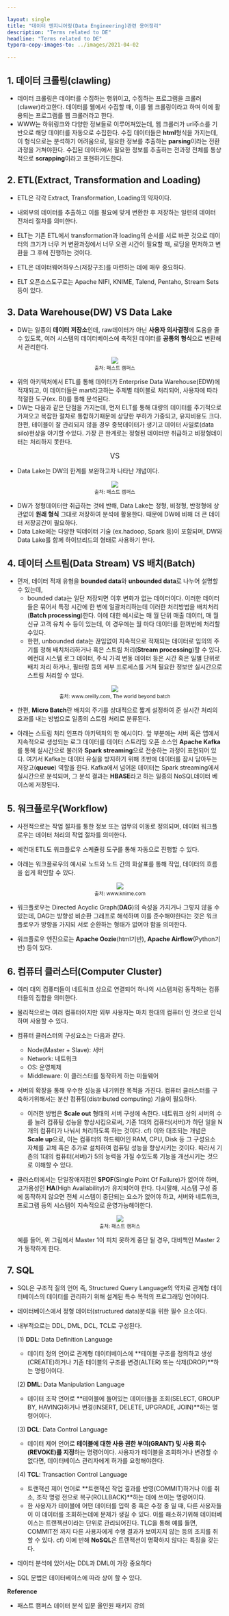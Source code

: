 ```yaml
---

layout: single
title: "데이터 엔지니어링(Data Engineering)관련 용어정리"
description: "Terms related to DE"
headline: "Terms related to DE"
typora-copy-images-to: ../images/2021-04-02

---
```




## 1. 데이터 크롤링(clawling)

- 데이터 크롤링은 데이터를 수집하는 행위이고, 수집하는 프로그램을 크롤러(clawer)라고한다. 데이터를 웹에서 수집할 때, 이를 웹 크롤링이라고 하며 이에 활용되는 프로그램를 웹 크롤러라고 한다.
- WWW는 하위링크와 다양한 정보들로 이루어져있는데, 웹 크롤러가 url주소를 기반으로 해당 데이터를 자동으로 수집한다. 수집 데이터들은 **html**형식을 가지는데, 이 형식으로는 분석하기 어려움으로, 필요한 정보를 추출하는 **parsing**이라는 전환과정을 거쳐야한다. 수집된 데이터에서 필요한 정보를 추출하는 전과정 전체를 통상적으로 **scrapping**이라고 표현하기도한다.

## 2. ETL(Extract, Transformation and Loading)

- ETL은 각각 Extract, Transformation, Loading의 약자이다.

- 내외부의 데이터를 추출하고 이를 필요에 맞게 변환한 후 저장하는 일련의 데이터 전처리 절차를 의미한다.
- ELT는 기존 ETL에서 transformation과 loading의 순서를 서로 바꾼 것으로 데이터의 크기가 너무 커 변환과정에서 너무 오랜 시간이 필요할 때, 로딩을 먼저하고 변환을 그 후에 진행하는 것이다.
- ETL은 데이터웨어하우스(저장구조)를 마련하는 데에 매우 중요하다.
- ELT 오픈소스도구로는 Apache NIFI, KNIME, Talend, Pentaho, Stream Sets등이 있다.



## 3. Data Warehouse(DW) VS Data Lake

- DW는 일종의 **데이터 저장소**인데, raw데이터가 아닌 **사용자 의사결정**에 도움을 줄 수 있도록, 여러 시스템의 데이터베이스에 축적된 데이터를 **공통의 형식**으로 변환해서 관리한다.

<center><img src ="/images/2021-04-02/1.png"></center>

<center><small>출처: 패스트 캠퍼스</small></center>

- 위의 아키텍처에서 ETL를 통해 데이터가 Enterprise Data Warehouse(EDW)에 적재되고, 이 데이터들은 mart라고하는 주제별 테이블로 처리되어, 사용자에 따라 적절한 도구(ex. BI)를 통해 분석된다.
- DW는 다음과 같은 단점을 가지는데, 먼저 ELT를 통해 대량의 데이터를 주기적으로 가져오고 복잡한 절차로 통합하기때문에 상당한 부하가 가중되고, 유지비용도 크다. 한편, 테이블이 잘 관리되지 않을 경우 중복데이터가 생기고 데이터 사일로(data silo)현상을 야기할 수있다. 가장 큰 한계로는 정형된 데이터만 취급하고 비정형데이터는 처리하지 못한다.



<center><big>VS</big></center>



- Data Lake는 DW의 한계를 보완하고자 나타난 개념이다.

<center><img src="/images/2021-04-02/2.png"></center>

<center><small>출처: 패스트 캠퍼스</small></center>

- DW가 정형데이터만 취급하는 것에 반해, Data Lake는 정형, 비정형, 반정형에 상관없이 **원래 형식** 그대로 저장하여 분석에 활용한다. 때문에 DW에 비해 더 큰 데이터 저장공간이 필요하다.
- Data Lake에는 다양한 빅데이터 기술 (ex.hadoop, Spark 등)이 포함되며, DW와 Data Lake를 함께 하이브리드의 형태로 사용하기 한다.


## 4. 데이터 스트림(Data Stream) VS 배치(Batch)

- 먼저, 데이터 적재 유형을 **bounded data**와 **unbounded data**로 나누어 설명할 수 있는데, 
  - bounded data는 일단 저장되면 이후 변화가 없는 데이터이다. 이러한 데이터들은 묶어서 특정 시간에 한 번에 일괄처리하는데 이러한 처리방법을 배치처리(**Batch processing**)한다. 이에 대한 예시로는 매 월 단위 매출 데이터, 매 월 신규 고객 유치 수 등이 있는데, 이 경우에는 월 마다 데이터를 한꺼번에 처리할 수있다.
  - 한편, unbounded data는 끊임없이 지속적으로 적재되는 데이터로 임의의 주기를 정해 배치처리하거나 혹은 스트림 처리(**Stream processing**)할 수 있다. 예컨대 시스템 로그 데이터, 주식 가격 변동 데이터 등은 시간 혹은 일별 단위로 배치 처리 하거나, 필터링 등의 세부 프로세스를 거쳐 필요한 정보만  실시간으로 스트림 처리할 수 있다.

<center><img src ="/images/2021-04-02/3.png"></center>

<center><small>출처: www.oreilly.com, The world beyond batch</small></center>

- 한편, **Micro Batch**란 배치의 주기를 상대적으로 짧게 설정하여 준 실시간 처리의 효과를 내는 방법으로 일종의 스트림 처리로 분류된다.

- 아래는 스트림 처리 인프라 아키텍처의 한 예시이다. 앞 부분에는 서버 혹은 앱에서 지속적으로 생성되는 로그 데이터를 데이터 스트리밍 오픈 소스인 **Apache Kafka**를 통해 실시간으로 불러와 **Spark streaming**으로 전송하는 과정이 표현되어 있다. 여기서 Kafka는 데이터 유실을 방지하기 위해 초반에 데이터를 잠시 담아두는 저장고(**queue**) 역할을 한다. Kafka에서 넘어온 데이터는 Spark streaming에서 실시간으로 분석되며, 그 분석 결과는 **HBASE**라고 하는 일종의 NoSQL데이터 베이스에 저장된다.
  

## 5. 워크플로우(Workflow)

- 사전적으로는 작업 절차를 통한 정보 또는 업무의 이동로 정의되며, 데이터 워크플로우는 데이터 처리의 작업 절차를 의미한다. 

- 예컨대 ETL도 워크플로우 스케쥴링 도구를 통해 자동으로 진행할 수 있다.

- 아래는 워크플로우의 예시로 노드와 노드 간의 화살표를 통해 작업, 데이터의 흐름을 쉽게 확인할 수 있다.

  <center><img src ="/images/2021-04-02/4.png"></center>

  <center><small>출처: www.knime.com</small></center>

- 워크플로우는 Directed Acyclic Graph(**DAG**)의 속성을 가지거나 그렇지 않을 수 있는데, DAG는 방향성 비순환 그래프로 해석하며 이를 준수해야한다는 것은 워크플로우가 방향을 가지되 서로 순환하는 형태가 없어야 함을 의미한다.

- 워크플로우 엔진으로는 **Apache Oozie**(html기반), **Apache Airflow**(Python기반) 등이 있다.


## 6. 컴퓨터 클러스터(Computer Cluster)

- 여러 대의 컴퓨터들이 네트워크 상으로 연결되어 하나의 시스템처럼 동작하는 컴퓨터들의 집합을 의미한다. 

- 물리적으로는 여러 컴퓨터이지만 외부 사용자는 마치 한대의 컴퓨터 인 것으로 인식하며 사용할 수 있다.

- 컴퓨터 클러스터의 구성요소는 다음과 같다.

  - Node(Master + Slave): 서버
  - Network: 네트워크
  - OS: 운영체제
  - Middleware: 이 클러스터를 동작하게 하는 미들웨어

- 서버의 확장을 통해 우수한 성능을 내기위한 목적을 가진다. 컴퓨터 클러스터를 구축하기위해서는 분산 컴퓨팅(distributed computing) 기술이 필요하다.

  - 이러한 방법은 **Scale out** 형태의 서버 구성에 속한다. 네트워크 상의 서버의 수를 늘려 컴퓨팅 성능을 향상시킴으로써, 기존 1대의 컴퓨터(서버)가 하던  일을 N개의 컴퓨터가 나눠서 처리하도록 하는 것이다. cf) 이와 대조되는 개념은 **Scale up**으로, 이는 컴퓨터의 하드웨어인 RAM, CPU, Disk 등 그 구성요소 자체를 교체 혹은 추가로 설치하여 컴퓨팅 성능을 향상시키는 것이다. 따라서 기존의 1대의 컴퓨터(서버)가 5의 능력을 가질 수있도록 기능을 개선시키는 것으로 이해할 수 있다.

- 클러스터에서는 단일장애지점인 **SPOF**(Single Point Of Failure)가 없어야 하며, 고가용성인 **HA**(High Availability)가 유지되어야 한다. 다시말해, 시스템 구성 중에 동작하지 않으면 전체 시스템이 중단되는 요소가 없어야 하고, 서버와 네트워크, 프로그램 등의 시스템이 지속적으로 운영가능해야한다.

  

  <center><img src ="/images/2021-04-02/5.png"></center>

  <center><small>출처: 패스트 캠퍼스</small></center>

  예를 들어, 위 그림에서 Master 1이 피치 못하게 중단 될 경우, 대비책인 Master 2가 동작하게 한다. 


## 7. SQL

- SQL은 구조적 질의 언어 즉, Structured Query Language의 약자로 관계형 데이터베이스의 데이터를 관리하기 위해 설계된 특수 목적의 프로그래밍 언어이다.

- 데이터베이스에서 정형 데이터(structured data)분석을 위한 필수 요소이다.

- 내부적으로는 DDL, DML, DCL, TCL로 구성된다.

  (1) **DDL**: Data Definition Language

  - 데이터 정의 언어로 관계형 데이터베이스에 **테이블 구조를 정의하고 생성(CREATE)하거나 기존 테이블의 구조를 변경(ALTER) 또는 삭제(DROP)**하는 명령어이다.
 
 
  (2) **DML**: Data Manipulation Language

  - 데이터 조작 언어로 **테이블에 들어있는 데이터들을 조회(SELECT, GROUP BY, HAVING)하거나 변경(INSERT, DELETE, UPGRADE, JOIN)**하는 명령어이다.
   

  (3) **DCL**: Data Control Language

  - 데이터 제어 언어로 **테이블에 대한 사용 권한 부여(GRANT) 및 사용 회수(REVOKE)를 지정**하는 명령어이다. 사용자가 테이블을 조회하거나 변경할 수 없다면, 데이터베이스 관리자에게 허가를 요청해야한다.

  
  (4) **TCL**: Transaction Control Language

  - 트랜잭션 제어 언어로 **트랜잭션 작업 결과를 반영(COMMIT)하거나 이를 취소, 조작 명령 전으로 복구(ROLLBACK)**하는 데에 쓰이는 명령어이다.
  - 한 사용자가 테이블에 어떤 데이터를 입력 중 혹은 수정 중 일 때, 다른 사용자들이 이 데이터를 조회하는데에 문제가 생길 수 있다. 이를 해소하기위해 데이터베이스는 트랜젝션이라는 단위로 관리되어진다. TLC을 통해 예를 들면, COMMIT전 까지 다른 사용자에게 수행 결과가 보여지지 않는 등의 조치를 취할 수 있다. cf) 이에 반해 **NoSQL**은 트랜잭션이 명확하지 않다는 특징을 갖는다.
  
- 데이터 분석에 있어서는 DDL과 DML이 가장 중요하다
- SQL 문법은 데이터베이스에 따라 상이 할 수 있다.

  
  
**Reference**

- 패스트 캠퍼스 데이터 분석 입문 올인원 패키지 강의
